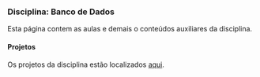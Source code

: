 ### Disciplina: Banco de Dados

Esta página contem as aulas e demais o conteúdos auxiliares da disciplina.

#### Projetos

Os projetos da disciplina estão localizados [aqui](https://github.com/andre-romano/tutorial_php).